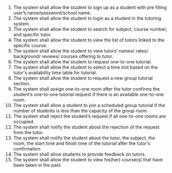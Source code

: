 1. The system shall allow the student to sign up as a student with pre filling user’s name/password/school name.
2. The system shall allow the student to login as a student in the tutoring system.
3. The system shall allow the student to search for subject, course number, and specific tutor.
4. The system shall allow the student to view the list of tutors linked to the specific course. 
5. The system shall allow the student to view tutors’ names/ rates/ background/ reviews/ courses offering to tutor.
6. The system shall allow the student to request one-to-one tutorial.
7. The system shall allow the student to select a time slot based on the tutor's availability time table for tutorial.
8. The system shall allow the student to request a new group tutorial section.
9. The system shall assign one-to-one room after the tutor confirms the student’s one-to-one tutorial request if there is an available one-to-one room.
10. The system shall allow a student to join a scheduled group tutorial if the number of students is less than the capacity of the group room.
11. The system shall reject the student’s request if all one-to-one rooms are occupied.
12. The system shall notify the student about the rejection of the request from the tutor.
13. The system shall notify the student about the tutor, the subject, the room, the start time and finish time of the tutorial after the tutor’s confirmation.
14. The system shall allow students to provide feedback on tutors.
15. The system shall allow the student to view his(her) course(s) that have been taken in the past.